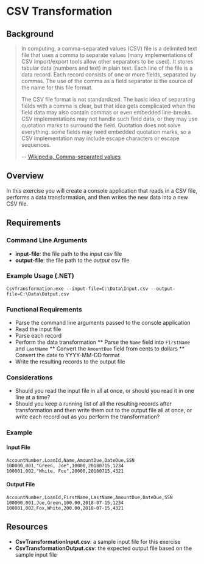 # CSV Transformation

## Background

> In computing, a comma-separated values (CSV) file is a delimited text file that uses a comma to separate values (many implementations of CSV import/export tools allow other separators to be used). It stores tabular data (numbers and text) in plain text. Each line of the file is a data record. Each record consists of one or more fields, separated by commas. The use of the comma as a field separator is the source of the name for this file format.
>
> The CSV file format is not standardized. The basic idea of separating fields with a comma is clear, but that idea gets complicated when the field data may also contain commas or even embedded line-breaks. CSV implementations may not handle such field data, or they may use quotation marks to surround the field. Quotation does not solve everything: some fields may need embedded quotation marks, so a CSV implementation may include escape characters or escape sequences.
>
> -- [Wikipedia, Comma-separated values](https://en.wikipedia.org/wiki/Comma-separated_values)

## Overview

In this exercise you will create a console application that reads in a CSV file, performs a data transformation, and then writes the new data into a new CSV file.

## Requirements

### Command Line Arguments

* **input-file**: the file path to the _input_ csv file
* **output-file**: the file path to the _output_ csv file

### Example Usage (.NET)

```
CsvTransformation.exe --input-file=C:\Data\Input.csv --output-file=C:\Data\Output.csv
```

### Functional Requirements

* Parse the command line arguments passed to the console application
* Read the input file
* Parse each record
* Perform the data transformation
** Parse the `Name` field into `FirstName` and `LastName`
** Convert the `AmountDue` field from cents to dollars
** Convert the date to YYYY-MM-DD format
* Write the resulting records to the output file

### Considerations

* Should you read the input file in all at once, or should you read it in one line at a time?
* Should you keep a running list of all the resulting records after transformation and then write them out to the output file all at once, or write each record out as you perform the transformation?

### Example 

#### Input File

```
AccountNumber,LoanId,Name,AmountDue,DateDue,SSN
100000,001,"Green, Joe",10000,20180715,1234
100001,002,"White, Fox",20000,20180715,4321
```

#### Output File

```
AccountNumber,LoanId,FirstName,LastName,AmountDue,DateDue,SSN
100000,001,Joe,Green,100.00,2018-07-15,1234
100001,002,Fox,White,200.00,2018-07-15,4321
```

## Resources

* **CsvTransformationInput.csv**: a sample input file for this exercise
* **CsvTransformationOutput.csv**: the expected output file based on the sample input file